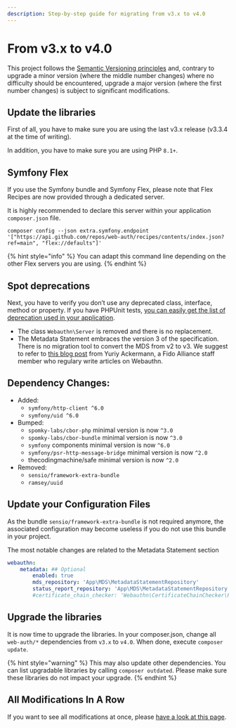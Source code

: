 ```yaml
---
description: Step-by-step guide for migrating from v3.x to v4.0
---
```


# From v3.x to v4.0

This project follows the [Semantic Versioning principles](https://semver.org) and, contrary to upgrade a minor version (where the middle number changes) where no difficulty should be encountered, upgrade a major version (where the first number changes) is subject to significant modifications.

## Update the libraries <a href="#update-the-libraries" id="update-the-libraries"></a>

First of all, you have to make sure you are using the last v3.x release (v3.3.4 at the time of writing).

In addition, you have to make sure you are using PHP `8.1+`.

## Symfony Flex

If you use the Symfony bundle and Symfony Flex, please note that Flex Recipes are now provided through a dedicated server.

It is highly recommended to declare this server within your application `composer.json` file.

```shell
composer config --json extra.symfony.endpoint '["https://api.github.com/repos/web-auth/recipes/contents/index.json?ref=main", "flex://defaults"]'
```

{% hint style="info" %}
You can adapt this command line depending on the other Flex servers you are using.
{% endhint %}

## Spot deprecations <a href="#spot-deprecations" id="spot-deprecations"></a>

Next, you have to verify you don’t use any deprecated class, interface, method or property. If you have PHPUnit tests, [you can easily get the list of deprecation used in your application](https://symfony.com/doc/current/components/phpunit\_bridge.html).

* The class `Webauthn\Server` is removed and there is no replacement.
* The Metadata Statement embraces the version 3 of the specification. There is no migration tool to convert the MDS from v2 to v3. We suggest to refer to [this blog post](https://medium.com/webauthnworks/webauthn-fido2-whats-new-in-mds3-migrating-from-mds2-to-mds3-a271d82cb774) from Yuriy Ackermann, a Fido Alliance staff member who regulary write articles on Webauthn.

## Dependency Changes:

* Added:
  * `symfony/http-client ^6.0`
  * `symfony/uid ^6.0`
* Bumped:
  * `spomky-labs/cbor-php` minimal version is now `^3.0`
  * `spomky-labs/cbor-bundle` minimal version is now `^3.0`
  * `symfony` components minimal version is now `^6.0`
  * `symfony/psr-http-message-bridge` minimal version is now `^2.0`
  * thecodingmachine/safe minimal version is now `^2.0`
* Removed:
  * `sensio/framework-extra-bundle`
  * `ramsey/uuid`

## Update your Configuration Files <a href="#upgrade-the-libraries" id="upgrade-the-libraries"></a>

As the bundle `sensio/framework-extra-bundle` is not required anymore, the associated configuration may become useless if you do not use this bundle in your project.

The most notable changes are related to the Metadata Statement section

```yaml
webauthn:
    metadata: ## Optional
        enabled: true
        mds_repository: 'App\MDS\MetadataStatementRepository'
        status_report_repository: 'App\MDS\MetadataStatementRepository'
        #certificate_chain_checker: 'Webauthn\CertificateChainChecker\PhpCertificateChainChecker::class'
```

## Upgrade the libraries <a href="#upgrade-the-libraries" id="upgrade-the-libraries"></a>

It is now time to upgrade the libraries. In your composer.json, change all `web-auth/*` dependencies from `v3.x` to `v4.0`. When done, execute `composer update`.

{% hint style="warning" %}
This may also update other dependencies. You can list upgradable libraries by calling `composer outdated`. Please make sure these libraries do not impact your upgrade.
{% endhint %}

## All Modifications In A Row

If you want to see all modifications at once, please [have a look at this page](https://github.com/web-auth/webauthn-framework/compare/v3.3.4...v4.0).
